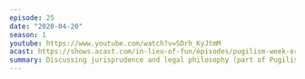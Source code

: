 ```yaml
---
episode: 25
date: "2020-04-20"
season: 1
youtube: https://www.youtube.com/watch?v=SDrh_KyJtmM
acast: https://shows.acast.com/in-lieu-of-fun/episodes/pugilism-week-orin-kerr-v-scott-shapiro-april-20-2020
summary: Discussing jurisprudence and legal philosophy (part of Pugilism Week)
---
```

